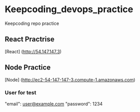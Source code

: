 # Keepcoding_devops_practice
Keepcoding repo practice



## React Practrise 
[React] (http://54.147.147.3)

## Node Practice
[Node] (http://ec2-54-147-147-3.compute-1.amazonaws.com)

### User for test 
 "email": user@example.com
 "password": 1234

